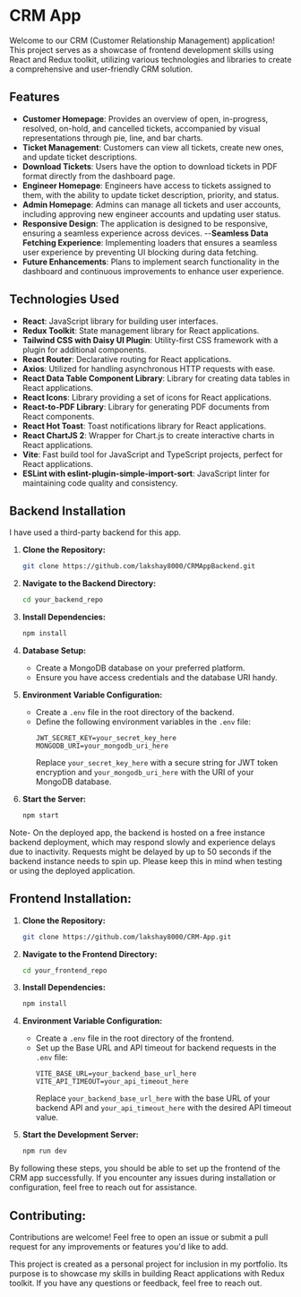 # CRM App

Welcome to our CRM (Customer Relationship Management) application! This project serves as a showcase of frontend development skills using React and Redux toolkit, utilizing various technologies and libraries to create a comprehensive and user-friendly CRM solution.


## Features

- **Customer Homepage**: Provides an overview of open, in-progress, resolved, on-hold, and cancelled tickets, accompanied by visual representations through pie, line, and bar charts.
- **Ticket Management**: Customers can view all tickets, create new ones, and update ticket descriptions.
- **Download Tickets**: Users have the option to download tickets in PDF format directly from the dashboard page.
- **Engineer Homepage**: Engineers have access to tickets assigned to them, with the ability to update ticket description, priority, and status.
- **Admin Homepage**: Admins can manage all tickets and user accounts, including approving new engineer accounts and updating user status.
- **Responsive Design**: The application is designed to be responsive, ensuring a seamless experience across devices.
--**Seamless Data Fetching Experience**: Implementing loaders that ensures a seamless user experience by preventing UI blocking during data fetching.
- **Future Enhancements**: Plans to implement search functionality in the dashboard and continuous improvements to enhance user experience.


## Technologies Used

- **React**: JavaScript library for building user interfaces.
- **Redux Toolkit**: State management library for React applications.
- **Tailwind CSS with Daisy UI Plugin**: Utility-first CSS framework with a plugin for additional components.
- **React Router**: Declarative routing for React applications.
- **Axios**: Utilized for handling asynchronous HTTP requests with ease.
- **React Data Table Component Library**: Library for creating data tables in React applications.
- **React Icons**: Library providing a set of icons for React applications.
- **React-to-PDF Library**: Library for generating PDF documents from React components.
- **React Hot Toast**: Toast notifications library for React applications.
- **React ChartJS 2**: Wrapper for Chart.js to create interactive charts in React applications.
- **Vite**: Fast build tool for JavaScript and TypeScript projects, perfect for React applications.
- **ESLint with eslint-plugin-simple-import-sort**: JavaScript linter for maintaining code quality and consistency.
 

## Backend Installation

I have used a third-party backend for this app.

1. **Clone the Repository:**
   ```bash
   git clone https://github.com/lakshay8000/CRMAppBackend.git
   ```

2. **Navigate to the Backend Directory:**
   ```bash
   cd your_backend_repo
   ```

3. **Install Dependencies:**
   ```bash
   npm install
   ```

4. **Database Setup:**
   - Create a MongoDB database on your preferred platform.
   - Ensure you have access credentials and the database URI handy.

5. **Environment Variable Configuration:**
   - Create a `.env` file in the root directory of the backend.
   - Define the following environment variables in the `.env` file:
     ```.env
     JWT_SECRET_KEY=your_secret_key_here
     MONGODB_URI=your_mongodb_uri_here
     ```
     Replace `your_secret_key_here` with a secure string for JWT token encryption and `your_mongodb_uri_here` with the URI of your MongoDB database.

6. **Start the Server:**
   ```bash
   npm start
   ```

Note- On the deployed app, the backend is hosted on a free instance backend deployment, which may respond slowly and experience delays due to inactivity. Requests might be delayed by up to 50 seconds if the backend instance needs to spin up. Please keep this in mind when testing or using the deployed application.


## Frontend Installation:

1. **Clone the Repository:**
   ```bash
   git clone https://github.com/lakshay8000/CRM-App.git
   ```

2. **Navigate to the Frontend Directory:**
   ```bash
   cd your_frontend_repo
   ```

3. **Install Dependencies:**
   ```bash
   npm install
   ```

4. **Environment Variable Configuration:**
   - Create a `.env` file in the root directory of the frontend.
   - Set up the Base URL and API timeout for backend requests in the `.env` file:
     ```.env
     VITE_BASE_URL=your_backend_base_url_here
     VITE_API_TIMEOUT=your_api_timeout_here
     ```
     Replace `your_backend_base_url_here` with the base URL of your backend API and `your_api_timeout_here` with the desired API timeout value.

5. **Start the Development Server:**
   ```bash
   npm run dev
   ```

By following these steps, you should be able to set up the frontend of the CRM app successfully. If you encounter any issues during installation or configuration, feel free to reach out for assistance.


## Contributing:

Contributions are welcome! Feel free to open an issue or submit a pull request for any improvements or features you'd like to add.

This project is created as a personal project for inclusion in my portfolio. Its purpose is to showcase my skills in building React applications with Redux toolkit. If you have any questions or feedback, feel free to reach out.